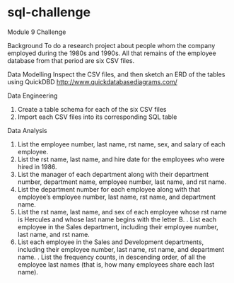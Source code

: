 # sql-challenge
Module 9 Challenge

Background
To do a research project about people whom the company employed during the 1980s and 1990s. All that remains of the employee database from that period are six CSV files.

Data Modelling
Inspect the CSV files, and then sketch an ERD of the tables using QuickDBD http://www.quickdatabasediagrams.com/

Data Engineering
1. Create a table schema for each of the six CSV files
2. Import each CSV files into its corresponding SQL table

Data Analysis
1. List the employee number, last name,  rst name, sex, and salary of each employee.
2. List the  rst name, last name, and hire date for the employees who were hired in 1986.
3. List the manager of each department along with their department number, department name, employee number, last name, and  rst name.
4. List the department number for each employee along with that employee’s employee number, last name,  rst name, and department name.
5. List the  rst name, last name, and sex of each employee whose  rst name is Hercules and whose last name begins with the letter B.
 . List each employee in the Sales department, including their employee number, last name, and  rst name.
7. List each employee in the Sales and Development departments, including their employee number, last name,  rst name, and department name.
 . List the frequency counts, in descending order, of all the employee last names (that is, how many employees share each last name).

